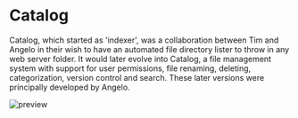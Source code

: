 # Catalog

Catalog, which started as 'indexer', was a collaboration between Tim and Angelo in their wish to have an automated file directory lister to throw in any web server folder. It would later evolve into Catalog, a file management system with support for user permissions, file renaming, deleting, categorization, version control and search. These later versions were principally developed by Angelo.

![preview](https://raw.githubusercontent.com/neutyp/indexer/master/catalog/screens/picture18sv0.png)
